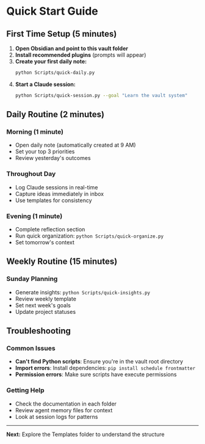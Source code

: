 # Quick Start Guide

## First Time Setup (5 minutes)

1. **Open Obsidian and point to this vault folder**
2. **Install recommended plugins** (prompts will appear)
3. **Create your first daily note:**
   ```bash
   python Scripts/quick-daily.py
   ```
4. **Start a Claude session:**
   ```bash
   python Scripts/quick-session.py --goal "Learn the vault system"
   ```

## Daily Routine (2 minutes)

### Morning (1 minute)
- Open daily note (automatically created at 9 AM)
- Set your top 3 priorities
- Review yesterday's outcomes

### Throughout Day
- Log Claude sessions in real-time
- Capture ideas immediately in inbox
- Use templates for consistency

### Evening (1 minute) 
- Complete reflection section
- Run quick organization: `python Scripts/quick-organize.py`
- Set tomorrow's context

## Weekly Routine (15 minutes)

### Sunday Planning
- Generate insights: `python Scripts/quick-insights.py`
- Review weekly template
- Set next week's goals
- Update project statuses

## Troubleshooting

### Common Issues
- **Can't find Python scripts**: Ensure you're in the vault root directory
- **Import errors**: Install dependencies: `pip install schedule frontmatter`
- **Permission errors**: Make sure scripts have execute permissions

### Getting Help
- Check the documentation in each folder
- Review agent memory files for context
- Look at session logs for patterns

---
**Next:** Explore the Templates folder to understand the structure
